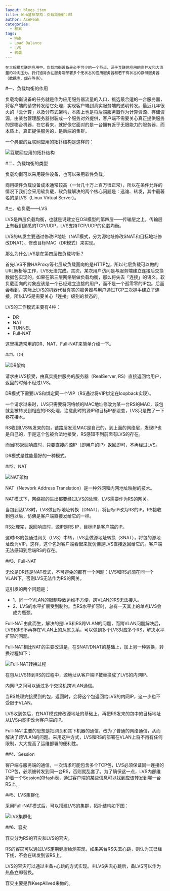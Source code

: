 ```yaml
---
layout: blogs_item
title: Web基础架构：负载均衡和LVS
author: AcePeak
categories:
  - 积累
tags:
  - Web
  - Load Balance
  - LVS
  - 转载
---
```


`在大规模互联网应用中，负载均衡设备是必不可少的一个节点，源于互联网应用的高并发和大流量的冲击压力，我们通常会在服务端部署多个无状态的应用服务器和若干有状态的存储服务器（数据库、缓存等等）。`


#一、负载均衡的作用

负载均衡设备的任务就是作为应用服务器流量的入口，挑选最合适的一台服务器，将客户端的请求转发给它处理，实现客户端到真实服务端的透明转发。最近几年很火的「云计算」以及分布式架构，本质上也是将后端服务器作为计算资源、存储资源，由某台管理服务器封装成一个服务对外提供，客户端不需要关心真正提供服务的是哪台机器，在它看来，就好像它面对的是一台拥有近乎无限能力的服务器，而本质上，真正提供服务的，是后端的集群。

一个典型的互联网应用的拓扑结构是这样的：

![互联网应用的拓扑结构](/img/150422_1.png)


#二、负载均衡的类型

负载均衡可以采用硬件设备，也可以采用软件负载。

商用硬件负载设备成本通常较高（一台几十万上百万很正常），所以在条件允许的情况下我们会采用软负载，软负载解决的两个核心问题是：选谁、转发，其中最著名的是LVS（Linux Virtual Server）。

#三、软负载——LVS

LVS是四层负载均衡，也就是说建立在OSI模型的第四层——传输层之上，传输层上有我们熟悉的TCP/UDP，LVS支持TCP/UDP的负载均衡。

LVS的转发主要通过修改IP地址（NAT模式，分为源地址修改SNAT和目标地址修改DNAT）、修改目标MAC（DR模式）来实现。

那么为什么LVS是在第四层做负载均衡？

首先LVS不像HAProxy等七层软负载面向的是HTTP包，所以七层负载可以做的URL解析等工作，LVS无法完成。其次，某次用户访问是与服务端建立连接后交换数据包实现的，如果在第三层网络层做负载均衡，那么将失去「连接」的语义。软负载面向的对象应该是一个已经建立连接的用户，而不是一个孤零零的IP包。后面会看到，实际上LVS的机器代替真实的服务器与用户通过TCP三次握手建立了连接，所以LVS是需要关心「连接」级别的状态的。

LVS的工作模式主要有4种：

* DR
* NAT
* TUNNEL
* Full-NAT

这里挑选常用的DR、NAT、Full-NAT来简单介绍一下。

##1、DR

![DR架构](/img/150422_2.png)


请求由LVS接受，由真实提供服务的服务器（RealServer, RS）直接返回给用户，返回的时候不经过LVS。

DR模式下需要LVS和绑定同一个VIP（RS通过将VIP绑定在loopback实现）。

一个请求过来时，LVS只需要将网络帧的MAC地址修改为某一台RS的MAC，该包就会被转发到相应的RS处理，注意此时的源IP和目标IP都没变，LVS只是做了一下移花接木。

RS收到LVS转发来的包，链路层发现MAC是自己的，到上面的网络层，发现IP也是自己的，于是这个包被合法地接受，RS感知不到前面有LVS的存在。

而当RS返回响应时，只要直接向源IP（即用户的IP）返回即可，不再经过LVS。

DR模式是性能最好的一种模式。

##2、NAT

![NAT架构](/img/150422_3.png)


NAT（Network Address Translation）是一种外网和内网地址映射的技术。

NAT模式下，网络报的进出都要经过LVS的处理。LVS需要作为RS的网关。

当包到达LVS时，LVS做目标地址转换（DNAT），将目标IP改为RS的IP。RS接收到包以后，仿佛是客户端直接发给它的一样。

RS处理完，返回响应时，源IP是RS IP，目标IP是客户端的IP。

这时RS的包通过网关（LVS）中转，LVS会做源地址转换（SNAT），将包的源地址改为VIP，这样，这个包对客户端看起来就仿佛是LVS直接返回给它的。客户端无法感知到后端RS的存在。

##3、Full-NAT

无论是DR还是NAT模式，不可避免的都有一个问题：LVS和RS必须在同一个VLAN下，否则LVS无法作为RS的网关。

这引发的两个问题是：

* 1、同一个VLAN的限制导致运维不方便，跨VLAN的RS无法接入。
* 2、LVS的水平扩展受到制约。当RS水平扩容时，总有一天其上的单点LVS会成为瓶颈。

Full-NAT由此而生，解决的是LVS和RS跨VLAN的问题，而跨VLAN问题解决后，LVS和RS不再存在VLAN上的从属关系，可以做到多个LVS对应多个RS，解决水平扩容的问题。

Full-NAT相比NAT的主要改进是，在SNAT/DNAT的基础上，加上另一种转换，转换过程如下：

![Full-NAT转换过程](/img/150422_4.png)


在包从LVS转到RS的过程中，源地址从客户端IP被替换成了LVS的内网IP。

内网IP之间可以通过多个交换机跨VLAN通信。

当RS处理完接受到的包，返回时，会将这个包返回给LVS的内网IP，这一步也不受限于VLAN。

LVS收到包后，在NAT模式修改源地址的基础上，再把RS发来的包中的目标地址从LVS内网IP改为客户端的IP。

Full-NAT主要的思想是把网关和其下机器的通信，改为了普通的网络通信，从而解决了跨VLAN的问题。采用这种方式，LVS和RS的部署在VLAN上将不再有任何限制，大大提高了运维部署的便利性。

##4、Session

客户端与服务端的通信，一次请求可能包含多个TCP包，LVS必须保证同一连接的TCP包，必须被转发到同一台RS，否则就乱套了。为了确保这一点，LVS内部维护着一个Session的Hash表，通过客户端的某些信息可以找到应该转发到哪一台RS上。

##5、LVS集群化

采用Full-NAT模式后，可以搭建LVS的集群，拓扑结构如下图：

![LVS集群化](/img/150422_5.png)


##6、容灾

容灾分为RS的容灾和LVS的容灾。

RS的容灾可以通过LVS定期健康检测实现，如果某台RS失去心跳，则认为其已经下线，不会在转发到该RS上。

LVS的容灾可以通过主备+心跳的方式实现。主LVS失去心跳后，备LVS可以作为热备立即替换。

容灾主要是靠KeepAlived来做的。

